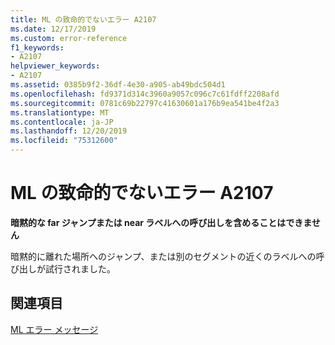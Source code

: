 ```yaml
---
title: ML の致命的でないエラー A2107
ms.date: 12/17/2019
ms.custom: error-reference
f1_keywords:
- A2107
helpviewer_keywords:
- A2107
ms.assetid: 0385b9f2-36df-4e30-a905-ab49bdc504d1
ms.openlocfilehash: fd9371d314c3960a9057c096c7c61fdff2208afd
ms.sourcegitcommit: 0781c69b22797c41630601a176b9ea541be4f2a3
ms.translationtype: MT
ms.contentlocale: ja-JP
ms.lasthandoff: 12/20/2019
ms.locfileid: "75312600"
---
```

# <a name="ml-nonfatal-error-a2107"></a>ML の致命的でないエラー A2107

**暗黙的な far ジャンプまたは near ラベルへの呼び出しを含めることはできません**

暗黙的に離れた場所へのジャンプ、または別のセグメントの近くのラベルへの呼び出しが試行されました。

## <a name="see-also"></a>関連項目

[ML エラー メッセージ](ml-error-messages.md)
